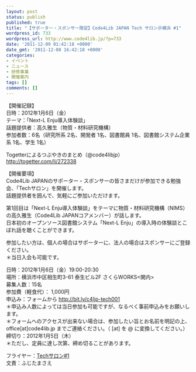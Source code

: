 ```yaml
---
layout: post
status: publish
published: true
title: "【サポーター・スポンサー限定】Code4Lib JAPAN Tech サロン＠横浜 #1"
wordpress_id: 733
wordpress_url: http://www.code4lib.jp/?p=733
date: '2011-12-09 01:42:18 +0000'
date_gmt: '2011-12-08 16:42:18 +0000'
categories:
- イベント
- ニュース
- 研修事業
- 開催案内
tags: []
comments: []
---
```

<p>【開催記録】<br />
日時：2012年1月6日（金）<br />
テーマ：「Next-L Enju導入体験談」<br />
話題提供者：高久雅生（物質・材料研究機構）<br />
参加者数：6名（研究所系 2名、開発者 1名、図書館員 1名、図書館システム企業系 1名、学生 1名）</p>
<p>Togetterによるつぶやきのまとめ（@code4libjp）<br />
<a href="http://togetter.com/li/272338">http://togetter.com/li/272338</a></p>
<p>【開催要項】<br />
Code4Lib JAPANのサポーター・スポンサーの皆さまだけが参加できる勉強会、「Techサロン」を開催します。<br />
話題提供者を囲んで、気軽にご参加いただけます。</p>
<p>第1回目は「Next-L Enju導入体験談」をテーマに物質・材料研究機構（NIMS）の高久雅生（Code4Lib JAPANコアメンバー）が話します。<br />
日本初のオープンソース図書館システム「Next-L Enju」の導入時の体験談とこぼれ話を聴くことができます。</p>
<p>参加したい方は、個人の場合はサポーターに、法人の場合はスポンサーにご登録ください。<br />
＊当日入会も可能です。</p>
<p>日時：2012年1月6日（金）19:00-20:30<br />
場所：横浜市中区相生町3-61 泰生ビル2F さくらWORKS<関内><br />
募集人数：15名<br />
参加費（軽食代）： 1,000円<br />
申込み：フォームから <a href="http://bit.ly/c4ljp-tech001">http://bit.ly/c4ljp-tech001</a><br />
＊申込み人数によっては当日参加も可能ですが、なるべく事前申込みをお願いします。<br />
＊フォームへのアクセスが出来ない場合は、参加したい旨とお名前を明記の上、 office[at]code4lib.jp までご連絡ください。（ [at] を @ に変換してください。）<br />
締切り：2012年1月5日（木）<br />
＊ただし、定員に達し次第、締め切ることがあります。</p>
<p>フライヤー：<a href='{{ site.baseurl }}/assets/uploads/2011/12/Techサロン-フライヤー.pdf'>Techサロン#1</a><br />
文責：ふじたまさえ</p>
